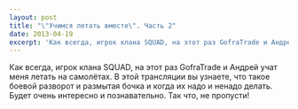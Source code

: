 ```yaml
---
layout: post
title: "\"Учимся летать вместе\". Часть 2"
date: 2013-04-19
excerpt: 'Как всегда, игрок клана SQUAD, на этот раз GofraTrade и Андрей учат меня летать на самолётах. В этой трансляции вы узнаете, что такое боевой разворот и размытая бочка и когда их надо и ненадо делать. Будет очень интересно и познавательно. Так что, не пропусти!'
---
```


Как всегда, игрок клана SQUAD, на этот раз GofraTrade и Андрей учат меня летать на самолётах. В этой трансляции вы узнаете, что такое боевой разворот и размытая бочка и когда их надо и ненадо делать. Будет очень интересно и познавательно. Так что, не пропусти!